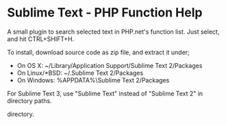 # Sublime Text - PHP Function Help

A small plugin to search selected text in PHP.net's function list. Just select, and hit CTRL+SHIFT+H.

To install, download source code as zip file, and extract it under;
* On OS X: ~/Library/Application Support/Sublime Text 2/Packages
* On Linux/*BSD: ~/.Sublime Text 2/Packages
* On Windows: %APPDATA%\Sublime Text 2/Packages

For Sublime Text 3, use "Sublime Text" instead of "Sublime Text 2" in directory paths.

directory.